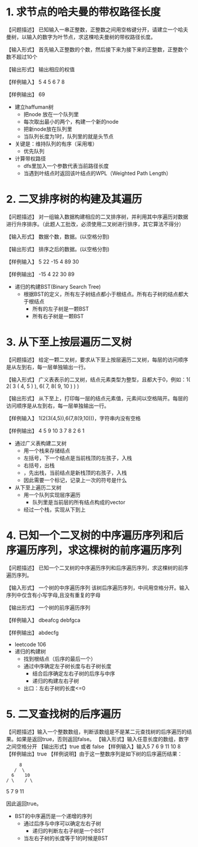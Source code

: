 #  1. 求节点的哈夫曼的带权路径长度
【问题描述】
 已知输入一串正整数，正整数之间用空格键分开，请建立一个哈夫曼树，以输入的数字为叶节点，求这棵哈夫曼树的带权路径长度。

【输入形式】
 首先输入正整数的个数，然后接下来为接下来的正整数，正整数个数不超过10个

【输出形式】
 输出相应的权值

【样例输入】
 5 4 5 6 7 8

【样例输出】
 69

 * 建立haffuman树
   * 把node 放在一个队列里
   * 每次取出最小的两个，构建一个新的node
   * 把新node放在队列里
   * 当队列长度为1时，队列里的就是头节点
 * 关键是：维持队列的有序（采用堆）
   * 优先队列
 * 计算带权路径
   * dfs里加入一个参数代表当前路径长度
   * 当遇到叶结点时返回该叶结点的WPL（Weighted Path Length）
  
# 2. 二叉排序树的构建及其遍历
【问题描述】
 对一组输入数据构建相应的二叉排序树，并利用其中序遍历对数据进行升序排序。（此题人工批改，必须使用二叉树进行排序，其它算法不得分）

【输入形式】
 数据个数，数据。(以空格分割)

【输出形式】
 排序之后的数据。(以空格分割)

【样例输入】
 5 22 -15 4 89 30

【样例输出】
 -15 4 22 30 89

 * 递归的构建BST(Binary Search Tree)
   * 根据BST的定义，所有左子树结点都小于根结点。所有右子树的结点都大于根结点
     * 所有的左子树是一颗BST
     * 所有右子树是一颗BST

# 3. 从下至上按层遍历二叉树
【问题描述】
 给定一颗二叉树，要求从下至上按层遍历二叉树，每层的访问顺序是从左到右，每一层单独输出一行。

【输入形式】
 广义表表示的二叉树，结点元素类型为整型，且都大于0，例如：1( 2( 3 ( 4, 5 ) ), 6( 7, 8( 9, 10 ) ) )

【输出形式】
 从下至上，打印每一层的结点元素值，元素间以空格隔开。每层的访问顺序是从左到右，每一层单独输出一行。

【样例输入】
 1(2(3(4,5)),6(7,8(9,10)))，字符串内没有空格

【样例输出】
 4 5 9 10
 3 7 8
 2 6
 1

 * 通过广义表构建二叉树
   * 用一个栈来存储结点
   * 左括号，下一个结点是当前栈顶的左孩子，入栈
   * 右括号，出栈
   * ，先出栈，当前结点是新栈顶的右孩子，入栈
   * 因此需要一个标记，记录上一次的符号是什么
 * 从下至上遍历二叉树
   * 用一个队列实现层序遍历
     * 队列里是当前层的所有结点构成的vector
   * 经过一个栈，实现从下到上 

# 4. 已知一个二叉树的中序遍历序列和后序遍历序列，求这棵树的前序遍历序列
【问题描述】
 已知一个二叉树的中序遍历序列和后序遍历序列，求这棵树的前序遍历序列。

【输入形式】
 一个树的中序遍历序列 该树后序遍历序列，中间用空格分开。输入序列中仅含有小写字母,且没有重复的字母

【输出形式】
 一个树的前序遍历序列

【样例输入】
 dbeafcg debfgca

【样例输出】
 abdecfg
 * leetcode 106
 * 递归的构建树
   * 找到根结点（后序的最后一个）
   * 通过中序确定左子树长度与右子树长度
     * 结合后序确定左右子树的后序与中序
     * 递归的构建左右子树
   * 出口：左右子树的长度<=0
  
# 5. 二叉查找树的后序遍历
【问题描述】输入一个整数数组，判断该数组是不是某二元查找树的后序遍历的结果。如果是返回true，否则返回false。
【输入形式】输入任意长度的数组，数字之间空格分开
【输出形式】true 或者 false
【样例输入】输入5 7 6 9 11 10 8
【样例输出】true
【样例说明】由于这一整数序列是如下树的后序遍历结果：

         8
       /  \
      6    10
    / \    / \
   5   7   9  11

因此返回true。
* BST的中序遍历是一个递增的序列
  * 通过后序与中序可以确定左右子树
    * 递归的判断左右子树是一个BST
  * 当左右子树的长度等于1的时候是BST